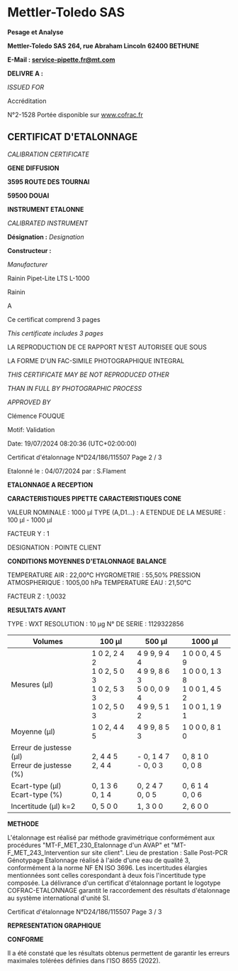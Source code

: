 # **Mettler-Toledo SAS**

**Pesage et Analyse**

**Mettler-Toledo SAS**
**264, rue Abraham Lincoln**
**62400 BETHUNE**

**E-Mail : service-pipette.fr@mt.com**


**DELIVRE A :**

_ISSUED FOR_


Accréditation

N°2-1528
Portée disponible
sur www.cofrac.fr
## **CERTIFICAT D'ETALONNAGE**

_CALIBRATION CERTIFICATE_

**GENE DIFFUSION**

**3595 ROUTE DES TOURNAI**

**59500 DOUAI**


**INSTRUMENT ETALONNE**

_CALIBRATED INSTRUMENT_


**Désignation :**
_Designation_

**Constructeur :**

_Manufacturer_


Rainin Pipet-Lite LTS L-1000

Rainin



A



Ce certificat comprend 3 pages

_This certificate includes 3 pages_

LA REPRODUCTION DE CE RAPPORT N'EST AUTORISEE QUE SOUS

LA FORME D'UN FAC-SIMILE PHOTOGRAPHIQUE INTEGRAL

_THIS CERTIFICATE MAY BE NOT REPRODUCED OTHER_

_THAN IN FULL BY PHOTOGRAPHIC PROCESS_


_APPROVED BY_

Clémence FOUQUE

Motif: Validation

Date: 19/07/2024 08:20:36 (UTC+02:00:00)

Certificat d'étalonnage N°D24/186/115507  Page 2 / 3

Etalonné le : 04/07/2024 par : S.Flament

**ETALONNAGE A RECEPTION**

**CARACTERISTIQUES PIPETTE** **CARACTERISTIQUES CONE**


VALEUR NOMINALE : 1000 µl
TYPE (A,D1...) : A
ETENDUE DE LA MESURE : 100 µl - 1000 µl

FACTEUR Y : 1


DESIGNATION : POINTE CLIENT


**CONDITIONS MOYENNES D'ETALONNAGE** **BALANCE**


TEMPERATURE AIR : 22,00°C
HYGROMETRIE : 55,50%
PRESSION ATMOSPHERIQUE : 1005,00 hPa
TEMPERATURE EAU : 21,50°C

FACTEUR Z : 1,0032

**RESULTATS AVANT**


TYPE : WXT
RESOLUTION : 10 µg
N° DE SERIE : 1129322856










|Volumes|100 µl|500 µl|1000 µl|
|---|---|---|---|
|Mesures (µl)|1 0 2, 2 4 2<br>1 0 2, 5 0 3<br>1 0 2, 5 3 3<br>1 0 2, 5 0 3|4 9 9, 9 4 4<br>4 9 9, 8 6 3<br>5 0 0, 0 9 4<br>4 9 9, 5 1 2|1 0 0 0, 4 5 9<br>1 0 0 0, 1 3 8<br>1 0 0 1, 4 5 2<br>1 0 0 1, 1 9 1|
|Moyenne (µl)|1 0 2, 4 4 5|4 9 9, 8 5 3|1 0 0 0, 8 1 0|
|Erreur de justesse (µl)<br>Erreur de justesse (%)|2, 4 4 5<br>2, 4 4|- 0, 1 4 7<br>- 0, 0 3|0, 8 1 0<br>0, 0 8|
|Ecart-type (µl)<br>Ecart-type (%)|0, 1 3 6<br>0, 1 4|0, 2 4 7<br>0, 0 5|0, 6 1 4<br>0, 0 6|
|Incertitude (µl) k=2|0, 5 0 0|1, 3 0 0|2, 6 0 0|


**METHODE**

L'étalonnage est réalisé par méthode gravimétrique conformément aux procédures "MT-F_MET_230_Etalonnage d'un AVAP" et
"MT-F_MET_243_Intervention sur site client".
Lieu de prestation : Salle Post-PCR Génotypage
Etalonnage réalisé à l'aide d'une eau de qualité 3, conformément à la norme NF EN ISO 3696.
Les incertitudes élargies mentionnées sont celles corespondant à deux fois l'incertitude type composée.
La délivrance d'un certificat d'étalonnage portant le logotype COFRAC-ETALONNAGE garantit le raccordement des résultats d'étalonnage au système
international d'unité SI.

Certificat d'étalonnage N°D24/186/115507  Page 3 / 3

**REPRESENTATION GRAPHIQUE**

**CONFORME**

Il a été constaté que les résultats obtenus permettent de garantir les erreurs maximales tolérées définies dans l'ISO 8655 (2022).


